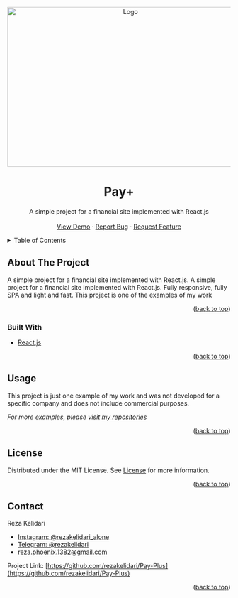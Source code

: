 <div id="top"></div>

<!-- PROJECT LOGO -->
<br />
<div align="center">
  <a href="https://github.com/rezakelidari/Pay-Plus">
    <img src="https://user-images.githubusercontent.com/62962597/141614670-3e4ebb92-5f75-4f90-b6bd-5186dc06333f.png" alt="Logo" width="540" height="360">
  </a>

<h1 align="center">Pay+</h1>
  <p align="center">
    A simple project for a financial site implemented with React.js
    <br />
    <br />
    <a href="https://pay-plus.vercel.app/">View Demo</a>
    ·
    <a href="https://github.com/rezakelidari/Pay-Plus/issues">Report Bug</a>
    ·
    <a href="https://github.com/rezakelidari/Pay-Plus/issues">Request Feature</a>
  </p>
</div>

<!-- TABLE OF CONTENTS -->
<details>
  <summary>Table of Contents</summary>
  <ol>
    <li>
      <a href="#about-the-project">About The Project</a>
      <ul>
        <li><a href="#built-with">Built With</a></li>
      </ul>
    </li>
    <li>
      <a href="#getting-started">Getting Started</a>
      <ul>
        <li><a href="#prerequisites">Prerequisites</a></li>
        <li><a href="#installation">Installation</a></li>
      </ul>
    </li>
    <li><a href="#usage">Usage</a></li>
    <li><a href="#roadmap">Roadmap</a></li>
    <li><a href="#contributing">Contributing</a></li>
    <li><a href="#license">License</a></li>
    <li><a href="#contact">Contact</a></li>
    <li><a href="#acknowledgments">Acknowledgments</a></li>
  </ol>
</details>

<!-- ABOUT THE PROJECT -->

## About The Project

A simple project for a financial site implemented with React.js. A simple project for a financial site implemented with React.js. Fully responsive, fully SPA and light and fast. This project is one of the examples of my work

<p align="right">(<a href="#top">back to top</a>)</p>

### Built With

- [React.js](https://reactjs.org/)

<p align="right">(<a href="#top">back to top</a>)</p>

<!-- USAGE EXAMPLES -->

## Usage

This project is just one example of my work and was not developed for a specific company and does not include commercial purposes.

_For more examples, please visit [my repositories](https://github.com/rezakelidari?tab=repositories)_

<p align="right">(<a href="#top">back to top</a>)</p>

<!-- LICENSE -->

## License

Distributed under the MIT License. See [License](./LICENSE) for more information.

<p align="right">(<a href="#top">back to top</a>)</p>

<!-- CONTACT -->

## Contact

Reza Kelidari

- [Instagram: @rezakelidari_alone](https://www.instagram.com/rezakelidari_alone/)
- [Telegram: @rezakelidari](https://t.me/rezakelidari/)
- [reza.phoenix.1382@gmail.com](mailto:reza.phoenix.1382@gmail.com)

Project Link: [https://github.com/rezakelidari/Pay-Plus](https://github.com/rezakelidari/Pay-Plus)

<p align="right">(<a href="#top">back to top</a>)</p>
